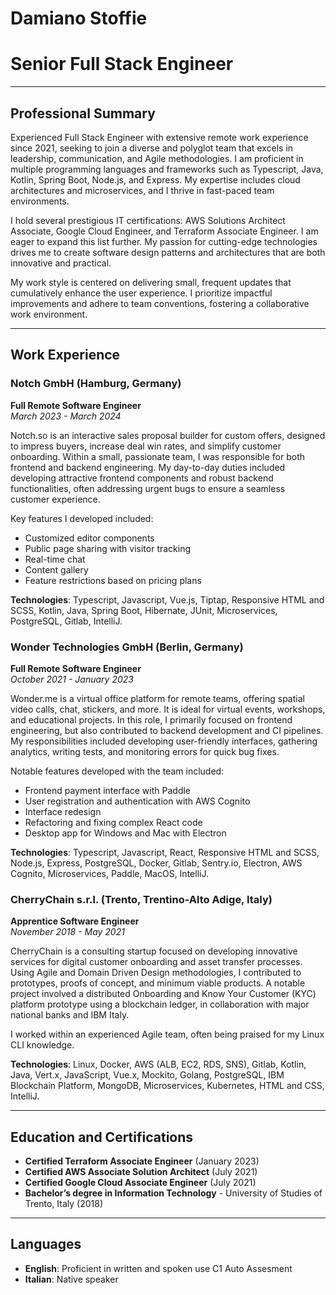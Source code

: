 # Damiano Stoffie
# Senior Full Stack Engineer

---

## Professional Summary

Experienced Full Stack Engineer with extensive remote work experience since 2021, seeking to join a diverse and polyglot team that excels in leadership, communication, and Agile methodologies. I am proficient in multiple programming languages and frameworks such as Typescript, Java, Kotlin, Spring Boot, Node.js, and Express. My expertise includes cloud architectures and microservices, and I thrive in fast-paced team environments.

I hold several prestigious IT certifications: AWS Solutions Architect Associate, Google Cloud Engineer, and Terraform Associate Engineer. I am eager to expand this list further. My passion for cutting-edge technologies drives me to create software design patterns and architectures that are both innovative and practical.

My work style is centered on delivering small, frequent updates that cumulatively enhance the user experience. I prioritize impactful improvements and adhere to team conventions, fostering a collaborative work environment.

---

## Work Experience

### Notch GmbH (Hamburg, Germany)
**Full Remote Software Engineer**  
*March 2023 - March 2024*

Notch.so is an interactive sales proposal builder for custom offers, designed to impress buyers, increase deal win rates, and simplify customer onboarding. Within a small, passionate team, I was responsible for both frontend and backend engineering. My day-to-day duties included developing attractive frontend components and robust backend functionalities, often addressing urgent bugs to ensure a seamless customer experience.

Key features I developed included:
- Customized editor components
- Public page sharing with visitor tracking
- Real-time chat
- Content gallery
- Feature restrictions based on pricing plans

**Technologies**: Typescript, Javascript, Vue.js, Tiptap, Responsive HTML and SCSS, Kotlin, Java, Spring Boot, Hibernate, JUnit, Microservices, PostgreSQL, Gitlab, IntelliJ.

### Wonder Technologies GmbH (Berlin, Germany)
**Full Remote Software Engineer**  
*October 2021 - January 2023*

Wonder.me is a virtual office platform for remote teams, offering spatial video calls, chat, stickers, and more. It is ideal for virtual events, workshops, and educational projects. In this role, I primarily focused on frontend engineering, but also contributed to backend development and CI pipelines. My responsibilities included developing user-friendly interfaces, gathering analytics, writing tests, and monitoring errors for quick bug fixes.

Notable features developed with the team included:
- Frontend payment interface with Paddle
- User registration and authentication with AWS Cognito
- Interface redesign
- Refactoring and fixing complex React code
- Desktop app for Windows and Mac with Electron

**Technologies**: Typescript, Javascript, React, Responsive HTML and SCSS, Node.js, Express, PostgreSQL, Docker, Gitlab, Sentry.io, Electron, AWS Cognito, Microservices, Paddle, MacOS, IntelliJ.

### CherryChain s.r.l. (Trento, Trentino-Alto Adige, Italy)
**Apprentice Software Engineer**  
*November 2018 - May 2021*

CherryChain is a consulting startup focused on developing innovative services for digital customer onboarding and asset transfer processes. Using Agile and Domain Driven Design methodologies, I contributed to prototypes, proofs of concept, and minimum viable products. A notable project involved a distributed Onboarding and Know Your Customer (KYC) platform prototype using a blockchain ledger, in collaboration with major national banks and IBM Italy.

I worked within an experienced Agile team, often being praised for my Linux CLI knowledge.

**Technologies**: Linux, Docker, AWS (ALB, EC2, RDS, SNS), Gitlab, Kotlin, Java, Vert.x, JavaScript, Vue.x, Mockito, Golang, PostgreSQL, IBM Blockchain Platform, MongoDB, Microservices, Kubernetes, HTML and CSS, IntelliJ.

---

## Education and Certifications

- **Certified Terraform Associate Engineer** (January 2023)
- **Certified AWS Associate Solution Architect** (July 2021)
- **Certified Google Cloud Associate Engineer** (July 2021)
- **Bachelor’s degree in Information Technology** - University of Studies of Trento, Italy (2018)

---

## Languages

- **English**: Proficient in written and spoken use C1 Auto Assesment
- **Italian**: Native speaker